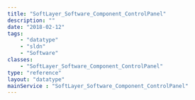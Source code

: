 ```yaml
---
title: "SoftLayer_Software_Component_ControlPanel"
description: ""
date: "2018-02-12"
tags:
    - "datatype"
    - "sldn"
    - "Software"
classes:
    - "SoftLayer_Software_Component_ControlPanel"
type: "reference"
layout: "datatype"
mainService : "SoftLayer_Software_Component_ControlPanel"
---
```

